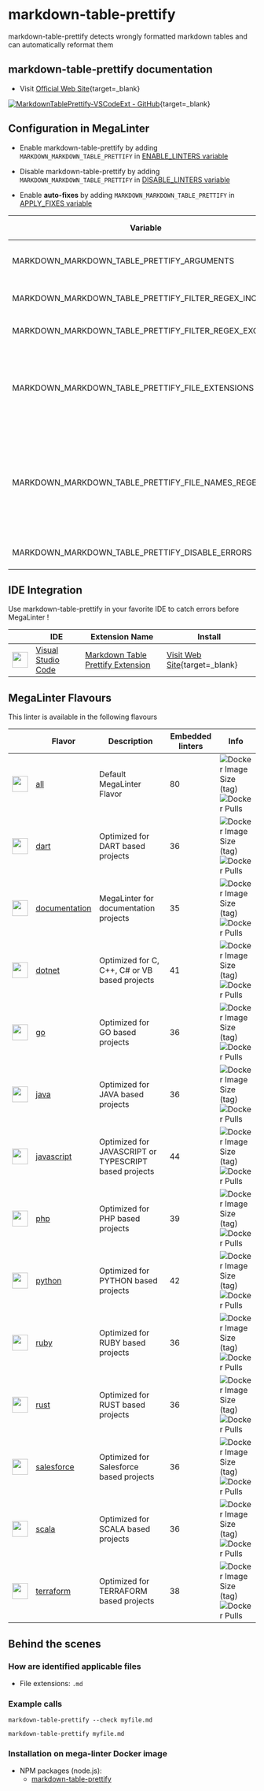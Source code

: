 <!-- markdownlint-disable MD033 MD041 -->
<!-- Generated by .automation/build.py, please do not update manually -->
# markdown-table-prettify

markdown-table-prettify detects wrongly formatted markdown tables and can automatically reformat them

## markdown-table-prettify documentation

- Visit [Official Web Site](https://www.npmjs.com/package/markdown-table-prettify){target=_blank}

[![MarkdownTablePrettify-VSCodeExt - GitHub](https://gh-card.dev/repos/darkriszty/MarkdownTablePrettify-VSCodeExt.svg?fullname=)](https://github.com/darkriszty/MarkdownTablePrettify-VSCodeExt){target=_blank}

## Configuration in MegaLinter

- Enable markdown-table-prettify by adding `MARKDOWN_MARKDOWN_TABLE_PRETTIFY` in [ENABLE_LINTERS variable](https://megalinter.github.io/configuration/#activation-and-deactivation)
- Disable markdown-table-prettify by adding `MARKDOWN_MARKDOWN_TABLE_PRETTIFY` in [DISABLE_LINTERS variable](https://megalinter.github.io/configuration/#activation-and-deactivation)

- Enable **auto-fixes** by adding `MARKDOWN_MARKDOWN_TABLE_PRETTIFY` in [APPLY_FIXES variable](https://megalinter.github.io/configuration/#apply-fixes)

| Variable                                              | Description                                                                                                                                                                                  | Default value      |
|-------------------------------------------------------|----------------------------------------------------------------------------------------------------------------------------------------------------------------------------------------------|--------------------|
| MARKDOWN_MARKDOWN_TABLE_PRETTIFY_ARGUMENTS            | User custom arguments to add in linter CLI call<br/>Ex: `-s --foo "bar"`                                                                                                                     |                    |
| MARKDOWN_MARKDOWN_TABLE_PRETTIFY_FILTER_REGEX_INCLUDE | Custom regex including filter<br/>Ex: `(src|lib)`                                                                                                                                            | Include every file |
| MARKDOWN_MARKDOWN_TABLE_PRETTIFY_FILTER_REGEX_EXCLUDE | Custom regex excluding filter<br/>Ex: `(test|examples)`                                                                                                                                      | Exclude no file    |
| MARKDOWN_MARKDOWN_TABLE_PRETTIFY_FILE_EXTENSIONS      | Allowed file extensions. `"*"` matches any extension, `""` matches empty extension. Empty list excludes all files<br/>Ex: `[".py", ""]`                                                      | `[".md"]`          |
| MARKDOWN_MARKDOWN_TABLE_PRETTIFY_FILE_NAMES_REGEX     | File name regex filters. Regular expression list for filtering files by their base names using regex full match. Empty list includes all files<br/>Ex: `["Dockerfile(-.+)?", "Jenkinsfile"]` | Include every file |
| MARKDOWN_MARKDOWN_TABLE_PRETTIFY_DISABLE_ERRORS       | Run linter but consider errors as warnings                                                                                                                                                   | `true`             |

## IDE Integration

Use markdown-table-prettify in your favorite IDE to catch errors before MegaLinter !

| <!-- -->                                                                                                                                    | IDE                                                  | Extension Name                                                                                     | Install                                                                                        |
|---------------------------------------------------------------------------------------------------------------------------------------------|------------------------------------------------------|----------------------------------------------------------------------------------------------------|------------------------------------------------------------------------------------------------|
| <img src="https://github.com/megalinter/megalinter/raw/main/docs/assets/icons/vscode.ico" alt="" height="32px" class="megalinter-icon"></a> | [Visual Studio Code](https://code.visualstudio.com/) | [Markdown Table Prettify Extension](https://github.com/darkriszty/MarkdownTablePrettify-VSCodeExt) | [Visit Web Site](https://github.com/darkriszty/MarkdownTablePrettify-VSCodeExt){target=_blank} |

## MegaLinter Flavours

This linter is available in the following flavours

| <!-- -->                                                                                                                                                 | Flavor                                                               | Description                                           | Embedded linters | Info                                                                                                                                                                                                 |
|----------------------------------------------------------------------------------------------------------------------------------------------------------|----------------------------------------------------------------------|-------------------------------------------------------|------------------|------------------------------------------------------------------------------------------------------------------------------------------------------------------------------------------------------|
| <img src="https://github.com/megalinter/megalinter/raw/main/docs/assets/images/mega-linter-square.png" alt="" height="32px" class="megalinter-icon"></a> | [all](https://megalinter.github.io/supported-linters/)               | Default MegaLinter Flavor                             | 80               | ![Docker Image Size (tag)](https://img.shields.io/docker/image-size/megalinter/megalinter/v4) ![Docker Pulls](https://img.shields.io/docker/pulls/megalinter/megalinter)                             |
| <img src="https://github.com/megalinter/megalinter/raw/main/docs/assets/icons/dart.ico" alt="" height="32px" class="megalinter-icon"></a>                | [dart](https://megalinter.github.io/flavors/dart/)                   | Optimized for DART based projects                     | 36               | ![Docker Image Size (tag)](https://img.shields.io/docker/image-size/megalinter/megalinter-dart/v4) ![Docker Pulls](https://img.shields.io/docker/pulls/megalinter/megalinter-dart)                   |
| <img src="https://github.com/megalinter/megalinter/raw/main/docs/assets/icons/documentation.ico" alt="" height="32px" class="megalinter-icon"></a>       | [documentation](https://megalinter.github.io/flavors/documentation/) | MegaLinter for documentation projects                 | 35               | ![Docker Image Size (tag)](https://img.shields.io/docker/image-size/megalinter/megalinter-documentation/v4) ![Docker Pulls](https://img.shields.io/docker/pulls/megalinter/megalinter-documentation) |
| <img src="https://github.com/megalinter/megalinter/raw/main/docs/assets/icons/dotnet.ico" alt="" height="32px" class="megalinter-icon"></a>              | [dotnet](https://megalinter.github.io/flavors/dotnet/)               | Optimized for C, C++, C# or VB based projects         | 41               | ![Docker Image Size (tag)](https://img.shields.io/docker/image-size/megalinter/megalinter-dotnet/v4) ![Docker Pulls](https://img.shields.io/docker/pulls/megalinter/megalinter-dotnet)               |
| <img src="https://github.com/megalinter/megalinter/raw/main/docs/assets/icons/go.ico" alt="" height="32px" class="megalinter-icon"></a>                  | [go](https://megalinter.github.io/flavors/go/)                       | Optimized for GO based projects                       | 36               | ![Docker Image Size (tag)](https://img.shields.io/docker/image-size/megalinter/megalinter-go/v4) ![Docker Pulls](https://img.shields.io/docker/pulls/megalinter/megalinter-go)                       |
| <img src="https://github.com/megalinter/megalinter/raw/main/docs/assets/icons/java.ico" alt="" height="32px" class="megalinter-icon"></a>                | [java](https://megalinter.github.io/flavors/java/)                   | Optimized for JAVA based projects                     | 36               | ![Docker Image Size (tag)](https://img.shields.io/docker/image-size/megalinter/megalinter-java/v4) ![Docker Pulls](https://img.shields.io/docker/pulls/megalinter/megalinter-java)                   |
| <img src="https://github.com/megalinter/megalinter/raw/main/docs/assets/icons/javascript.ico" alt="" height="32px" class="megalinter-icon"></a>          | [javascript](https://megalinter.github.io/flavors/javascript/)       | Optimized for JAVASCRIPT or TYPESCRIPT based projects | 44               | ![Docker Image Size (tag)](https://img.shields.io/docker/image-size/megalinter/megalinter-javascript/v4) ![Docker Pulls](https://img.shields.io/docker/pulls/megalinter/megalinter-javascript)       |
| <img src="https://github.com/megalinter/megalinter/raw/main/docs/assets/icons/php.ico" alt="" height="32px" class="megalinter-icon"></a>                 | [php](https://megalinter.github.io/flavors/php/)                     | Optimized for PHP based projects                      | 39               | ![Docker Image Size (tag)](https://img.shields.io/docker/image-size/megalinter/megalinter-php/v4) ![Docker Pulls](https://img.shields.io/docker/pulls/megalinter/megalinter-php)                     |
| <img src="https://github.com/megalinter/megalinter/raw/main/docs/assets/icons/python.ico" alt="" height="32px" class="megalinter-icon"></a>              | [python](https://megalinter.github.io/flavors/python/)               | Optimized for PYTHON based projects                   | 42               | ![Docker Image Size (tag)](https://img.shields.io/docker/image-size/megalinter/megalinter-python/v4) ![Docker Pulls](https://img.shields.io/docker/pulls/megalinter/megalinter-python)               |
| <img src="https://github.com/megalinter/megalinter/raw/main/docs/assets/icons/ruby.ico" alt="" height="32px" class="megalinter-icon"></a>                | [ruby](https://megalinter.github.io/flavors/ruby/)                   | Optimized for RUBY based projects                     | 36               | ![Docker Image Size (tag)](https://img.shields.io/docker/image-size/megalinter/megalinter-ruby/v4) ![Docker Pulls](https://img.shields.io/docker/pulls/megalinter/megalinter-ruby)                   |
| <img src="https://github.com/megalinter/megalinter/raw/main/docs/assets/icons/rust.ico" alt="" height="32px" class="megalinter-icon"></a>                | [rust](https://megalinter.github.io/flavors/rust/)                   | Optimized for RUST based projects                     | 36               | ![Docker Image Size (tag)](https://img.shields.io/docker/image-size/megalinter/megalinter-rust/v4) ![Docker Pulls](https://img.shields.io/docker/pulls/megalinter/megalinter-rust)                   |
| <img src="https://github.com/megalinter/megalinter/raw/main/docs/assets/icons/salesforce.ico" alt="" height="32px" class="megalinter-icon"></a>          | [salesforce](https://megalinter.github.io/flavors/salesforce/)       | Optimized for Salesforce based projects               | 36               | ![Docker Image Size (tag)](https://img.shields.io/docker/image-size/megalinter/megalinter-salesforce/v4) ![Docker Pulls](https://img.shields.io/docker/pulls/megalinter/megalinter-salesforce)       |
| <img src="https://github.com/megalinter/megalinter/raw/main/docs/assets/icons/scala.ico" alt="" height="32px" class="megalinter-icon"></a>               | [scala](https://megalinter.github.io/flavors/scala/)                 | Optimized for SCALA based projects                    | 36               | ![Docker Image Size (tag)](https://img.shields.io/docker/image-size/megalinter/megalinter-scala/v4) ![Docker Pulls](https://img.shields.io/docker/pulls/megalinter/megalinter-scala)                 |
| <img src="https://github.com/megalinter/megalinter/raw/main/docs/assets/icons/terraform.ico" alt="" height="32px" class="megalinter-icon"></a>           | [terraform](https://megalinter.github.io/flavors/terraform/)         | Optimized for TERRAFORM based projects                | 38               | ![Docker Image Size (tag)](https://img.shields.io/docker/image-size/megalinter/megalinter-terraform/v4) ![Docker Pulls](https://img.shields.io/docker/pulls/megalinter/megalinter-terraform)         |

## Behind the scenes

### How are identified applicable files

- File extensions: `.md`

<!-- markdownlint-disable -->
<!-- /* cSpell:disable */ -->

### Example calls

```shell
markdown-table-prettify --check myfile.md
```

```shell
markdown-table-prettify myfile.md
```


### Installation on mega-linter Docker image

- NPM packages (node.js):
  - [markdown-table-prettify](https://www.npmjs.com/package/markdown-table-prettify)
